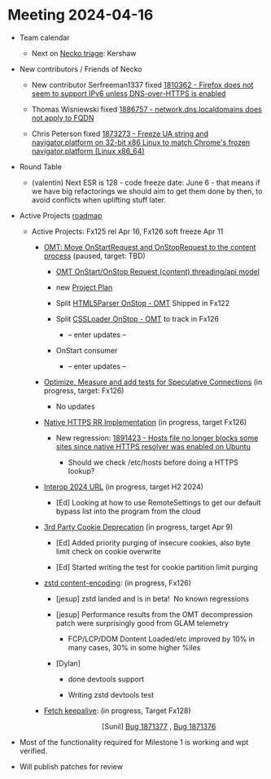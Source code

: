 # Meeting 2024-04-16

-   Team calendar
    

    -   Next on [Necko triage](https://github.com/mozilla-necko/triage-list): Kershaw
    

-   New contributors / Friends of Necko
    

    -   New contributor Serfreeman1337 fixed [1810362 - Firefox does not seem to support IPv6 unless DNS-over-HTTPS is enabled](https://bugzilla.mozilla.org/show_bug.cgi?id=1810362) 
    
    -   Thomas Wisniewski fixed [1886757 - network.dns.localdomains does not apply to FQDN](https://bugzilla.mozilla.org/show_bug.cgi?id=1886757) 
    
    -   Chris Peterson fixed [1873273 - Freeze UA string and navigator.platform on 32-bit x86 Linux to match Chrome's frozen navigator.platform (Linux x86\_64)](https://bugzilla.mozilla.org/show_bug.cgi?id=1873273)
    

  

-   Round Table
    

    -   (valentin) Next ESR is 128 - code freeze date: June 6 - that means if we have big refactorings we should aim to get them done by then, to avoid conflicts when uplifting stuff later.
    

  

-   Active Projects [roadmap](https://mozilla-hub.atlassian.net/jira/plans/71/scenarios/71?vid=300#plan/backlog) 
    

    -   Active Projects: Fx125 rel Apr 16, Fx126 soft freeze Apr 11 
    

        -   [OMT: Move OnStartRequest and OnStopRequest to the content process](https://mozilla-hub.atlassian.net/browse/FFXP-2060) (paused, target: TBD)
    

            -   [OMT OnStart/OnStop Request (content) threading/api model](https://docs.google.com/document/d/1vCWPB22_OeqbmhB1Kc6G-jkYcS_K4EKa1Z4agrLU2iM/edit#)
    
            -   new [Project Plan](https://docs.google.com/document/d/1Z-Ktxfy7spdRVQTH6lzNirp_Yy4wUceT-pahBrDIlaw/edit)
    
            -   Split [HTML5Parser OnStop - OMT](https://mozilla-hub.atlassian.net/browse/FFXP-2649) Shipped in Fx122 
    
            -   Split [CSSLoader OnStop - OMT](https://mozilla-hub.atlassian.net/browse/FFXP-2667) to track in Fx126
    

                -   – enter updates –
    

            -   OnStart consumer
    

                -   – enter updates –
    

        -   [Optimize, Measure and add tests for Speculative Connections](https://mozilla-hub.atlassian.net/browse/FFXP-2327) (in progress, target: Fx126) 
    

            -   No updates
    

        -   [Native HTTPS RR Implementation](https://mozilla-hub.atlassian.net/browse/FFXP-2553) (in progress, target Fx126)
    

            -   New regression: [1891423 - Hosts file no longer blocks some sites since native HTTPS resolver was enabled on Ubuntu](https://bugzilla.mozilla.org/show_bug.cgi?id=1891423)
    

                -   Should we check /etc/hosts before doing a HTTPS lookup?
    

        -   [Interop 2024 URL](https://mozilla-hub.atlassian.net/browse/FFXP-2202) (in progress, target H2 2024)
    

            -   \[Ed\] Looking at how to use RemoteSettings to get our default bypass list into the program from the cloud
    

        -   [3rd Party Cookie Deprecation](https://mozilla-hub.atlassian.net/browse/FFXP-2237) (in progress, target Apr 9)
    

            -   \[Ed\] Added priority purging of insecure cookies, also byte limit check on cookie overwrite
    
            -   \[Ed\] Started writing the test for cookie partition limit purging 
    

        -   [zstd content-encoding](https://mozilla-hub.atlassian.net/browse/FFXP-2597): (in progress, Fx126)
    

            -   \[jesup\] zstd landed and is in beta!  No known regressions
    
            -   \[jesup\] Performance results from the OMT decompression patch were surprisingly good from GLAM telemetry
    

                -   FCP/LCP/DOM Dontent Loaded/etc improved by 10% in many cases, 30% in some higher %iles
    

            -   \[Dylan\] 
    

                -   done devtools support
    
                -   Writing zstd devtools test
    

        -   [Fetch keepalive](https://mozilla-hub.atlassian.net/browse/FFXP-2596): (in progress, Target Fx128) 
    

                                               \[Sunil\] [Bug 1871377](https://bugzilla.mozilla.org/show_bug.cgi?id=1871377) , [Bug 1871376](https://bugzilla.mozilla.org/show_bug.cgi?id=1871376)

-   Most of the functionality required for Milestone 1 is working and wpt verified.
    
-   Will publish patches for review
